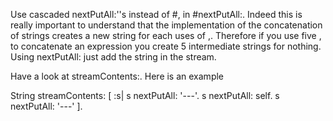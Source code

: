 Use cascaded nextPutAll:''s instead of #, in #nextPutAll:.Indeed this is really important to understand that the implementation of the concatenation of strings creates a new string for each uses of ,.Therefore if you use five , to concatenate an expression you create 5 intermediate strings for nothing. Using nextPutAll: just add the string in the stream.Have a look at  streamContents:. Here is an exampleString streamContents: [ :s|		s nextPutAll: '---'.		s nextPutAll: self.		s nextPutAll: '---' ].